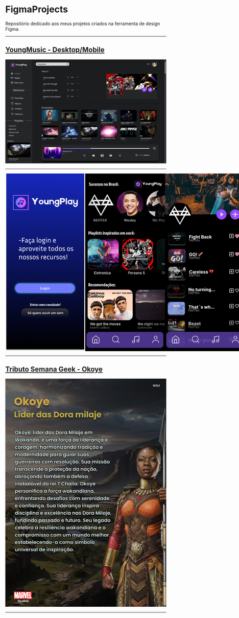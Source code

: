# FigmaProjects
Repositório dedicado aos meus projetos criados na ferramenta de design Figma.
<hr>

<h2> <a href="https://www.figma.com/file/fkyNpbKMMlHTyx0Sqenr6l/YoungPlayer?type=design&node-id=0-1&mode=design">YoungMusic - Desktop/Mobile</a></h2>

<img src="https://github.com/GustavoMeloFn/FigmaProjects/blob/main/Projetos/YoungMusic/MacBook%20Pro%2016_%20-%201.png" alt="Imagem 1" width="900">

<hr>

<div style="display: flex;">
  <img src="https://github.com/GustavoMeloFn/FigmaProjects/blob/main/Projetos/YoungMusic/Android%20Large%20-%201.png" width="250">    
  <img src="https://github.com/GustavoMeloFn/FigmaProjects/blob/main/Projetos/YoungMusic/Android%20Large%20-%202.png" width="250">    
  <img src="https://github.com/GustavoMeloFn/FigmaProjects/blob/main/Projetos/YoungMusic/Android%20Large%20-%208.png" width="250">
</div>

<hr>

<h2> <a href="https://www.figma.com/file/qeGxlLwYOfIvcHUhz9CthX/Semana-Geek---Okoye?type=design&node-id=0-1&mode=design&t=dsMCm1BYNsnfBaTO-0">Tributo Semana Geek - Okoye</a></h2>

<img src="https://github.com/GustavoMeloFn/FigmaProjects/blob/main/Projetos/SemanaGeek/A4%20-%201.png" width="900">

<hr>




